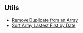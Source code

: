 ## Utils
- [Remove Duplicate from an Array](./utils/remove-duplicate-from-array.md)
- [Sort Array Lastest First by Date](./utils/sort-array-latest-first.md)
